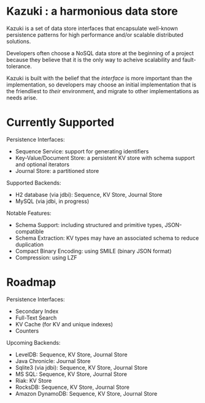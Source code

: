 # Kazuki : a harmonious data store

Kazuki is a set of data store interfaces that encapsulate
well-known persistence patterns for high performance
and/or scalable distributed solutions.

Developers often choose a NoSQL data store at the beginning
of a project because they believe that it is the only way
to acheive scalability and fault-tolerance.

Kazuki is built with the belief that the *interface* is more
important than the implementation, so developers may choose
an initial implementation that is the friendliest to *their*
environment, and migrate to other implementations as needs
arise.


# Currently Supported

Persistence Interfaces:

* Sequence Service: support for generating identifiers
* Key-Value/Document Store: a persistent KV store with schema support and optional iterators
* Journal Store: a partitioned store

Supported Backends:

* H2 database (via jdbi): Sequence, KV Store, Journal Store
* MySQL (via jdbi, in progress)

Notable Features:

* Schema Support: including structured and primitive types, JSON-compatible
* Schema Extraction: KV types may have an associated schema to reduce duplication
* Compact Binary Encoding: using SMILE (binary JSON format)
* Compression: using LZF


# Roadmap

Persistence Interfaces:

* Secondary Index
* Full-Text Search
* KV Cache (for KV and unique indexes)
* Counters

Upcoming Backends:

* LevelDB: Sequence, KV Store, Journal Store
* Java Chronicle: Journal Store
* Sqlite3 (via jdbi): Sequence, KV Store, Journal Store
* MS SQL: Sequence, KV Store, Journal Store
* Riak: KV Store
* RocksDB: Sequence, KV Store, Journal Store
* Amazon DynamoDB: Sequence, KV Store, Journal Store


